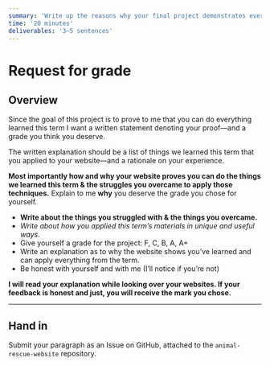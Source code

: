 ```yaml
---
summary: 'Write up the reasons why your final project demonstrates everything learned this term.'
time: '20 minutes'
deliverables: '3–5 sentences'
---
```


# Request for grade

## Overview

Since the goal of this project is to prove to me that you can do everything learned this term I want a written statement denoting your proof—and a grade you think you deserve.

The written explanation should be a list of things we learned this term that you applied to your website—and a rationale on your experience.

**Most importantly how and why your website proves you can do the things we learned this term & the struggles you overcame to apply those techniques.** Explain to me **why** you deserve the grade you chose for yourself.

- **Write about the things you struggled with & the things you overcame.**
- *Write about how you applied this term’s materials in unique and useful ways.*
- Give yourself a grade for the project: F, C, B, A, A+<br>
- Write an explanation as to why the website shows you’ve learned and can apply everything from the term.
- Be honest with yourself and with me (I’ll notice if you’re not)

**I will read your explanation while looking over your websites. If your feedback is honest and just, you will receive the mark you chose.**

---

## Hand in

Submit your paragraph as an Issue on GitHub, attached to the `animal-rescue-website` repository.
